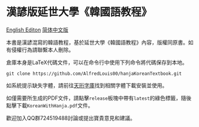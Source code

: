 # 漢諺版延世大學《韓國語教程》
[English Editon](README.md) [简体中文版](README-SC.md)

本書是漢諺混寫的韓語教程，基於延世大學《韓國語教程》內容，版權同原書。如有侵權行為請聯繫本人刪除。

倉庫本身是LaTeX代碼文件，可以在命令行中使用下列命令將代碼保存到本地。
```
git clone https://github.com/AlfredLouis00/hanjaKoreanTextbook.git
```
如系統提示缺失字體，請前往[天珩字庫](http://cheonhyeong.com/Traditional/download.html)找到相關字體下載安裝並使用。

如僅需要所生成的PDF文件，請點擊`release`板塊中帶有`latest`的綠色標籤，隨後點擊下載`KoreanWithHanja.pdf`文件。

歡迎加入QQ群724519488討論或提出寶貴意見和建議。